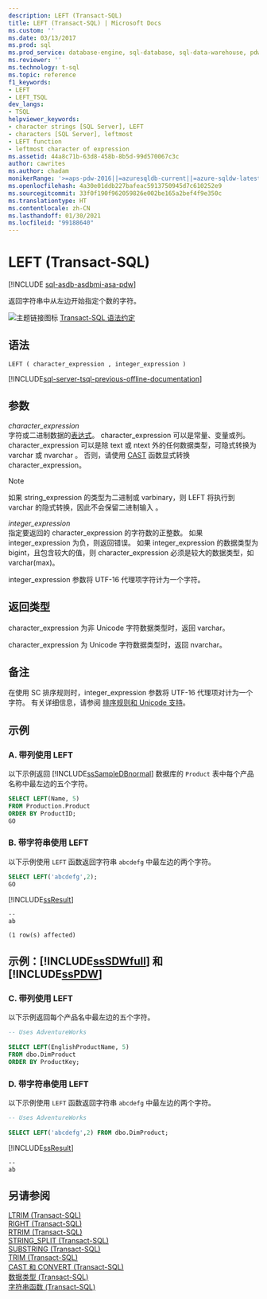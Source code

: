```yaml
---
description: LEFT (Transact-SQL)
title: LEFT (Transact-SQL) | Microsoft Docs
ms.custom: ''
ms.date: 03/13/2017
ms.prod: sql
ms.prod_service: database-engine, sql-database, sql-data-warehouse, pdw
ms.reviewer: ''
ms.technology: t-sql
ms.topic: reference
f1_keywords:
- LEFT
- LEFT_TSQL
dev_langs:
- TSQL
helpviewer_keywords:
- character strings [SQL Server], LEFT
- characters [SQL Server], leftmost
- LEFT function
- leftmost character of expression
ms.assetid: 44a8c71b-63d8-458b-8b5d-99d570067c3c
author: cawrites
ms.author: chadam
monikerRange: '>=aps-pdw-2016||=azuresqldb-current||=azure-sqldw-latest||>=sql-server-2016||>=sql-server-linux-2017||=azuresqldb-mi-current'
ms.openlocfilehash: 4a30e01ddb227bafeac5913750945d7c610252e9
ms.sourcegitcommit: 33f0f190f962059826e002be165a2bef4f9e350c
ms.translationtype: HT
ms.contentlocale: zh-CN
ms.lasthandoff: 01/30/2021
ms.locfileid: "99188640"
---
```

# <a name="left-transact-sql"></a>LEFT (Transact-SQL)
[!INCLUDE [sql-asdb-asdbmi-asa-pdw](../../includes/applies-to-version/sql-asdb-asdbmi-asa-pdw.md)]

  返回字符串中从左边开始指定个数的字符。  
  
 ![主题链接图标](../../database-engine/configure-windows/media/topic-link.gif "“主题链接”图标") [Transact-SQL 语法约定](../../t-sql/language-elements/transact-sql-syntax-conventions-transact-sql.md)  
  
## <a name="syntax"></a>语法  
  
```syntaxsql
LEFT ( character_expression , integer_expression )  
```  
  
[!INCLUDE[sql-server-tsql-previous-offline-documentation](../../includes/sql-server-tsql-previous-offline-documentation.md)]

## <a name="arguments"></a>参数
 *character_expression*  
 字符或二进制数据的[表达式](../../t-sql/language-elements/expressions-transact-sql.md)。 character_expression 可以是常量、变量或列。 character_expression 可以是除 text 或 ntext 外的任何数据类型，可隐式转换为 varchar 或 nvarchar   。 否则，请使用 [CAST](../../t-sql/functions/cast-and-convert-transact-sql.md) 函数显式转换 character_expression。  
 
> [!NOTE]  
> 如果 string_expression 的类型为二进制或 varbinary，则 LEFT 将执行到 varchar 的隐式转换，因此不会保留二进制输入  。  
  
 *integer_expression*  
 指定要返回的 character_expression 的字符数的正整数。 如果 integer_expression 为负，则返回错误。 如果 integer_expression 的数据类型为 bigint，且包含较大的值，则 character_expression 必须是较大的数据类型，如 varchar(max)。  
  
 integer_expression 参数将 UTF-16 代理项字符计为一个字符。  
  
## <a name="return-types"></a>返回类型  
 character_expression 为非 Unicode 字符数据类型时，返回 varchar。  
  
 character_expression 为 Unicode 字符数据类型时，返回 nvarchar。  
  
## <a name="remarks"></a>备注  
 在使用 SC 排序规则时，integer_expression 参数将 UTF-16 代理项对计为一个字符。 有关详细信息，请参阅 [排序规则和 Unicode 支持](../../relational-databases/collations/collation-and-unicode-support.md)。  
  
## <a name="examples"></a>示例  
  
### <a name="a-using-left-with-a-column"></a>A. 带列使用 LEFT  
 以下示例返回 [!INCLUDE[ssSampleDBnormal](../../includes/sssampledbnormal-md.md)] 数据库的 `Product` 表中每个产品名称中最左边的五个字符。  
  
```sql  
SELECT LEFT(Name, 5)   
FROM Production.Product  
ORDER BY ProductID;  
GO  
```  
  
### <a name="b-using-left-with-a-character-string"></a>B. 带字符串使用 LEFT  
 以下示例使用 `LEFT` 函数返回字符串 `abcdefg` 中最左边的两个字符。  
  
```sql  
SELECT LEFT('abcdefg',2);  
GO  
```  
  
 [!INCLUDE[ssResult](../../includes/ssresult-md.md)]  
  
```  
--   
ab   
  
(1 row(s) affected)  
```  
  
## <a name="examples-sssdwfull-and-sspdw"></a>示例：[!INCLUDE[ssSDWfull](../../includes/sssdwfull-md.md)] 和 [!INCLUDE[ssPDW](../../includes/sspdw-md.md)]  
  
### <a name="c-using-left-with-a-column"></a>C. 带列使用 LEFT  
 以下示例返回每个产品名中最左边的五个字符。  
  
```sql  
-- Uses AdventureWorks  
  
SELECT LEFT(EnglishProductName, 5)   
FROM dbo.DimProduct  
ORDER BY ProductKey;  
```  
  
### <a name="d-using-left-with-a-character-string"></a>D. 带字符串使用 LEFT  
 以下示例使用 `LEFT` 函数返回字符串 `abcdefg` 中最左边的两个字符。  
  
```sql  
-- Uses AdventureWorks  
  
SELECT LEFT('abcdefg',2) FROM dbo.DimProduct;  
```  
  
 [!INCLUDE[ssResult](../../includes/ssresult-md.md)]  
  
```  
--   
ab  
```  
  
## <a name="see-also"></a>另请参阅  
 [LTRIM (Transact-SQL)](../../t-sql/functions/ltrim-transact-sql.md)  
 [RIGHT (Transact-SQL)](../../t-sql/functions/right-transact-sql.md)  
 [RTRIM (Transact-SQL)](../../t-sql/functions/rtrim-transact-sql.md)  
 [STRING_SPLIT (Transact-SQL)](../../t-sql/functions/string-split-transact-sql.md)  
 [SUBSTRING (Transact-SQL)](../../t-sql/functions/substring-transact-sql.md)  
 [TRIM (Transact-SQL)](../../t-sql/functions/trim-transact-sql.md)  
 [CAST 和 CONVERT (Transact-SQL)](../../t-sql/functions/cast-and-convert-transact-sql.md)   
 [数据类型 (Transact-SQL)](../../t-sql/data-types/data-types-transact-sql.md)   
 [字符串函数 (Transact-SQL)](../../t-sql/functions/string-functions-transact-sql.md)  
  
  

